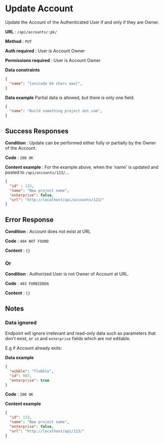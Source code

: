 # Update Account

Update the Account of the Authenticated User if and only if they are Owner.

**URL** : `/api/accounts/:pk/`

**Method** : `PUT`

**Auth required** : User is Account Owner

**Permissions required** : User is Account Owner

**Data constraints**

```json
{
  "name": "[unicode 64 chars max]",
}
```

**Data example** Partial data is allowed, but there is only one field.

```json
{
  "name": "Build something project dot com",
}
```

## Success Responses

**Condition** : Update can be performed either fully or partially by the Owner of the Account.

**Code** : `200 OK`

**Content example** : For the example above, when the 'name' is updated and posted to `/api/accounts/123/`...

```json
{
  "id" : 123,
  "name": "New project name",
  "enterprise": false,
  "url": "http://localhost/api/accounts/123/"
}
```

## Error Response

**Condition** : Account does not exist at URL

**Code** : `404 NOT FOUND`

**Content** : `{}`

### Or

**Condition** : Authorized User is not Owner of Account at URL.

**Code** : `403 FORBIDDEN`

**Content** : `{}`

## Notes

### Data ignored

Endpoint will ignore irrelevant and read-only data such as parameters that don't exist, or `id` and `enterprise` fields which are not editable.

E.g if Account already exits:

**Data example**

```json
{
  "wibble": "flobble",
  "id": 987,
  "enterprise": true
}
```

**Code** : `200 OK`

**Content example**

```json
{
  "id": 123,
  "name": "New project name",
  "enterprise": false,
  "url": "http://localhost/api/123/"
}
```
